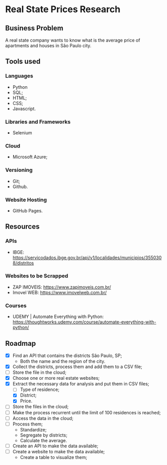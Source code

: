 # Real State Prices Research

## Business Problem
A real state company wants to know what is the average price of apartments and houses in São Paulo city.

## Tools used

### Languages
- Python 
- SQL;
- HTML;
- CSS;
- Javascript.

### Libraries and Frameworks
- Selenium

### Cloud
- Microsoft Azure;

### Versioning
- Git; 
- Github.

### Website Hosting
- GitHub Pages.

## Resources

### APIs
- IBGE: https://servicodados.ibge.gov.br/api/v1/localidades/municipios/3550308/distritos

### Websites to be Scrapped
- ZAP IMOVEIS: https://www.zapimoveis.com.br/
- Imovel WEB: https://www.imovelweb.com.br/

### Courses
- UDEMY | Automate Everything with Python: https://thoughtworks.udemy.com/course/automate-everything-with-python/

## Roadmap

- [X] Find an API that contains the districts São Paulo, SP;
  - Both the name and the region of the city.
- [X] Collect the districts, process them and add them to a CSV file;
- [ ] Store the file in the cloud;
- [X] Choose one or more real estate websites;
- [X] Extract the necessary data for analysis and put them in CSV files; 
  - [ ] Type of residence;
  - [X] District;
  - [X] Price.
- [ ] Store the files in the cloud;
- [ ] Make the process recurrent until the limit of 100 residences is reached;
- [ ] Access the data in the cloud;
- [ ] Process them; 
  - Standardize; 
  - Segregate by districts; 
  - Calculate the average.
- [ ] Create an API to make the data available;
- [ ] Create a website to make the data available;
  - Create a table to visualize them;